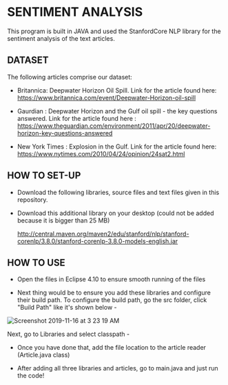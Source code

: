 # SENTIMENT ANALYSIS 

This program is built in JAVA and used the StanfordCore NLP library for the sentiment analysis of the text articles. 

## DATASET 

The following articles comprise our dataset:

- Britannica: Deepwater Horizon Oil Spill. Link for the article found here: https://www.britannica.com/event/Deepwater-Horizon-oil-spill

- Gaurdian : Deepwater Horizon and the Gulf oil spill - the key questions answered. Link for the article found here : https://www.theguardian.com/environment/2011/apr/20/deepwater-horizon-key-questions-answered 

- New York Times : Explosion in the Gulf. Link for the article found here: https://www.nytimes.com/2010/04/24/opinion/24sat2.html


## HOW TO SET-UP

- Download the following libraries, source files and text files given in this repository. 

- Download this additional library on your desktop (could not be added because it is bigger than 25 MB)

    http://central.maven.org/maven2/edu/stanford/nlp/stanford-corenlp/3.8.0/stanford-corenlp-3.8.0-models-english.jar


## HOW TO USE 

- Open the files in Eclipse 4.10 to ensure smooth running of the files

- Next thing would be to ensure you add these libraries and configure their build path. To configure the build path, go the src folder, click "Build Path" like it's shown below - 

![Screenshot 2019-11-16 at 3 23 19 AM](https://user-images.githubusercontent.com/52317352/68990398-97625100-0820-11ea-9a91-838e65daf7a9.png)

Next, go to Libraries and select classpath - 

- Once you have done that, add the file location to the article reader (Article.java class)

- After adding all three libraries and articles, go to main.java and just run the code!




